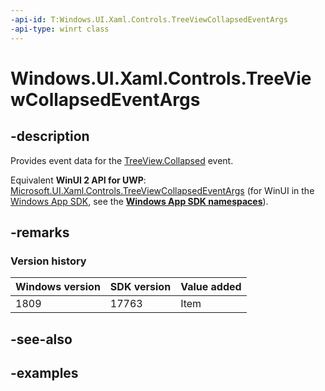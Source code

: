 ```yaml
---
-api-id: T:Windows.UI.Xaml.Controls.TreeViewCollapsedEventArgs
-api-type: winrt class
---
```


<!-- Class syntax.
public class TreeViewCollapsedEventArgs 
-->

# Windows.UI.Xaml.Controls.TreeViewCollapsedEventArgs

## -description

Provides event data for the [TreeView.Collapsed](treeview_collapsed.md) event.

Equivalent **WinUI 2 API for UWP**: [Microsoft.UI.Xaml.Controls.TreeViewCollapsedEventArgs](/windows/winui/api/microsoft.ui.xaml.controls.treeviewcollapsedeventargs) (for WinUI in the [Windows App SDK](/windows/apps/windows-app-sdk/), see the **[Windows App SDK namespaces](/windows/windows-app-sdk/api/winrt/)**).

## -remarks

### Version history

| Windows version | SDK version | Value added |
| -- | -- | -- |
| 1809 | 17763 | Item |

## -see-also

## -examples

